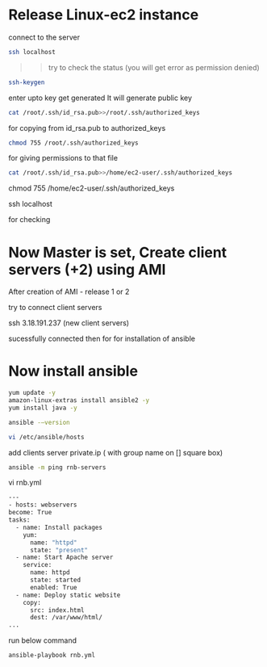 # Release Linux-ec2 instance
  connect to the server
  ```sh
  ssh localhost
  ```
  >>try to check the status (you will get error as permission denied)

  ```sh
  ssh-keygen
  ```
  enter upto key get generated
  It will generate public key
  
  ```sh
  cat /root/.ssh/id_rsa.pub>>/root/.ssh/authorized_keys
  ```
  for copying from id_rsa.pub to authorized_keys
  
  ```sh
  chmod 755 /root/.ssh/authorized_keys
  ```
  for giving permissions to that file
  
  ```sh
  cat /root/.ssh/id_rsa.pub>>/home/ec2-user/.ssh/authorized_keys
  ```
  chmod 755 /home/ec2-user/.ssh/authorized_keys
  
  ssh localhost
  
  for checking
# Now Master is set, Create client servers (+2) using AMI

  After creation of AMI - release 1 or 2
  
  try to connect client servers
  
  ssh 3.18.191.237 (new client servers)
  
  sucessfully connected then for for installation of ansible
  
# Now install ansible
  ```sh
  yum update -y
  amazon-linux-extras install ansible2 -y
  yum install java -y
  
  ansible -–version
  ```
  
  ```sh
  vi /etc/ansible/hosts
  ```
  
  add clients server private.ip ( with group name on [] square box)
  
  ```sh
  ansible -m ping rnb-servers
  ```
  
  vi rnb.yml
  ```sh
---
- hosts: webservers 
  become: True
  tasks:
    - name: Install packages
      yum:
        name: "httpd"
        state: "present"
    - name: Start Apache server
      service:
        name: httpd
        state: started
        enabled: True
    - name: Deploy static website
      copy:
        src: index.html
        dest: /var/www/html/
...
```

 run below command 
 ```sh
 ansible-playbook rnb.yml
 ```
 


